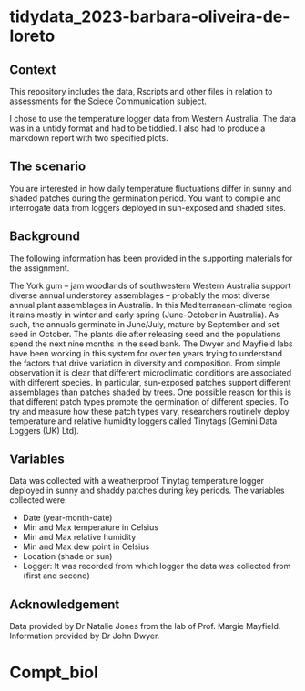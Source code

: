 # tidydata_2023-barbara-oliveira-de-loreto

## Context

This repository includes the data, Rscripts and other files in relation to assessments for the Sciece Communication subject.

I chose to use the temperature logger data from Western Australia. The data was in a untidy format and had to be tiddied. I also had to produce a markdown report with two specified plots.

## The scenario

You are interested in how daily temperature fluctuations differ in sunny and shaded patches during the germination period. You want to compile and interrogate data from loggers deployed in sun-exposed and shaded sites.


## Background

The following information has been provided in the supporting materials for the assignment.

The York gum – jam woodlands of southwestern Western Australia support diverse annual understorey assemblages – probably the most diverse annual plant assemblages in Australia. In this Mediterranean-climate region it rains mostly in winter and early spring (June-October in Australia). As such, the annuals germinate in June/July, mature by September and set seed in October. The plants die after releasing seed and the populations spend the next nine months in the seed bank. The Dwyer and Mayfield labs have been working in this system for over ten years trying to understand the factors that drive variation in diversity and composition. From simple observation it is clear that different microclimatic conditions are associated with different species. In particular, sun-exposed patches support different assemblages than patches shaded by trees. One possible reason for this is that different patch types promote the germination of different species. To try and measure how these patch types vary, researchers routinely deploy temperature and relative humidity loggers called Tinytags (Gemini Data Loggers (UK) Ltd). 

## Variables
Data was collected with a weatherproof Tinytag temperature logger deployed in sunny and shaddy patches during key periods.
The variables collected were:

- Date (year-month-date)
- Min and Max temperature in Celsius
- Min and Max relative humidity 
- Min and Max dew point in Celsius
- Location (shade or sun)
- Logger: It was recorded from which logger the data was collected from (first and second)

## Acknowledgement

Data provided by Dr Natalie Jones from the lab of Prof. Margie Mayfield. Information provided by Dr John Dwyer.

# Compt_biol
